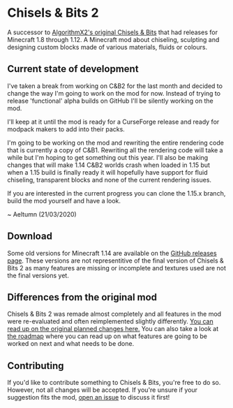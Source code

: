 # Chisels & Bits 2
A successor to [AlgorithmX2's original Chisels & Bits](https://github.com/AlgorithmX2/Chisels-and-Bits) that had releases for Minecraft 1.8 through 1.12. A Minecraft mod about chiseling, sculpting and designing custom blocks made of various materials, fluids or colours.

Current state of development
--------------
I've taken a break from working on C&B2 for the last month and decided to change the way I'm going to work on the mod for now. Instead of trying to release 'functional' alpha builds on GitHub I'll be silently working on the mod.

I'll keep at it until the mod is ready for a CurseForge release and ready for modpack makers to add into their packs.

I'm going to be working on the mod and rewriting the entire rendering code that is currently a copy of C&B1. Rewriting all the rendering code will take a while but I'm hoping to get something out this year. I'll also be making changes that will make 1.14 C&B2 worlds crash when loaded in 1.15 but when a 1.15 build is finally ready it will hopefully have support for fluid chiseling, transparent blocks and none of the current rendering issues.

If you are interested in the current progress you can clone the 1.15.x branch, build the mod yourself and have a look.

~ Aeltumn (21/03/2020)

Download
--------------
Some old versions for Minecraft 1.14 are available on the [GitHub releases page](https://github.com/Aeltumn/Chisels-and-Bits-2/releases). These versions are not representitive of the final version of Chisels & Bits 2 as many features are missing or incomplete and textures used are not the final versions yet.

Differences from the original mod
--------------
Chisels & Bits 2 was remade almost completely and all features in the mod were re-evaluated and often reimplemented slightly differently. [You can read up on the original planned changes here.](DIFFERENCES.md)
You can also take a look at [the roadmap](ROADMAP.md) where you can read up on what features are going to be worked on next and what needs to be done.

Contributing
--------------
If you'd like to contribute something to Chisels & Bits, you're free to do so. However, not all changes will be accepted. If you're unsure if your suggestion fits the mod, [open an issue](https://github.com/Aeltumn/Chisels-and-Bits-2/issues) to discuss it first!
